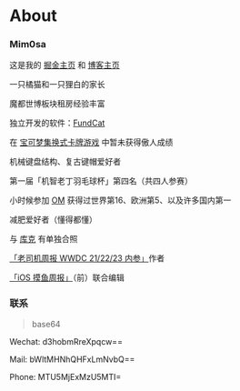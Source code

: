 # About

### Mim0sa

这是我的 [掘金主页](https://juejin.cn/user/1433418892590136/posts) 和 [博客主页](https://mim0sa.github.io/archive)

一只橘猫和一只狸白的家长

魔都世博板块租房经验丰富

独立开发的软件：[FundCat](https://apps.apple.com/cn/app/fundcat/id6479296370)

在 [宝可梦集换式卡牌游戏](https://www.pokemon.cn/tcg/) 中暂未获得傲人成绩

机械键盘结构、复古键帽爱好者

第一届「机智老丁羽毛球杯」第四名（共四人参赛）

小时候参加 [OM](https://baike.baidu.com/item/%E5%A4%B4%E8%84%91%E5%A5%A5%E6%9E%97%E5%8C%B9%E5%85%8B/545012) 获得过世界第16、欧洲第5、以及许多国内第一

减肥爱好者（懂得都懂）

与 [库克](https://zh.wikipedia.org/wiki/%E6%8F%90%E5%A7%86%C2%B7%E5%BA%AB%E5%85%8B) 有单独合照

[「老司机周报 WWDC 21/22/23 内参」](https://xiaozhuanlan.com/wwdc23)作者

[「iOS 摸鱼周报」](https://mp.weixin.qq.com/s/94zyGszHUx_GHLq8OvlHmw)（前）联合编辑

### 联系

> base64

Wechat: d3hobmRreXpqcw==

Mail: bWltMHNhQHFxLmNvbQ==

Phone: MTU5MjExMzU5MTI=
